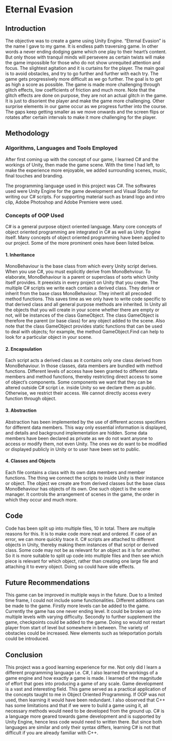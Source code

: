 # Eternal Evasion


## Introduction

The objective was to create a game using Unity Engine. “Eternal Evasion” is the name I gave to my game. It is endless path traversing game. In other words a never ending dodging game which one play to their heart’s content. But only those with tranquil minds will persevere as certain twists will make the game impossible for those who do not show unrequited attention and focus. The slightest agitation and it is curtains for the player. The main goal is to avoid obstacles, and try to go further and further with each try. The game gets progressively more difficult as we go further. The goal is to get as high a score as possible. The game is made more challenging through glitch effects, low coefficients of friction and much more. Note that the glitch effects are done on purpose, they are not an actual glitch in the game. It is just to disorient the player and make the game more challenging. Other surprise elements in our game occur as we progress further into the course. The gaps keep getting smaller as we move onwards and the screen flips or rotates after certain intervals to make it more challenging for the player.


## Methodology

### Algorithms, Languages and Tools Employed

After first coming up with the concept of our game, I learned C# and the workings of Unity, then made the game scene. With the time I had left, to make the experience more enjoyable, we added surrounding scenes, music, final touches and branding. 

The programming language used in this project was C#. The softwares used were Unity Engine for the game development and Visual Studio for writing our C# scripts. For supporting material such as brand logo and intro clip, Adobe Photoshop and Adobe Premiere were used. 

### Concepts of OOP Used

C# is a general purpose object oriented language. Many core concepts of object oriented programming are integrated in C# as well as Unity Engine itself. Many concepts of object oriented programming have been applied to our project. Some of the more prominent ones have been listed below.

#### 1. Inheritance
MonoBehaviour is the base class from which every Unity script derives. When you use C#, you must explicitly derive from MonoBehviour. To elaborate, MonoBehaviour is a parent or superclass of sorts which Unity itself provides. It preexists in every project on Unity that you create. The multiple C# scripts we write each contain a derived class. They derive or inherit from the base class MonoBehaviour. They inherit all precoded method functions. This saves time as we only have to write code specific to that derived class and all general purpose methods are inherited. 
In Unity all the objects that you will create in your scene whether there are empty or not, will be instances of the class GameObject. The class GameObject is therefore the parent (or base class) for any object added to the scene. Also note that the class GameObject provides static functions that can be used to deal with objects; for example, the method GameObject.Find can help to look for a particular object in your scene.

#### 2. Encapsulation
Each script acts a derived class as it contains only one class derived from MonoBehaviour. In those classes, data members are bundled with method functions. Different levels of access have been granted to different data members and method functions, thereby restricting direct access to some of object’s components. Some components we want that they can be altered outside C# script i.e. inside Unity so we declare them as public. Otherwise, we restrict their access.  We cannot directly access every function through object.

#### 3. Abstraction
Abstraction has been implemented by the use of different access specifiers for different data members. This way only essential information is displayed, and details and background implementation are hidden. Some data members have been declared as private as we do not want anyone to access or modify them, not even Unity. The ones we do want to be modified or displayed publicly in Unity or to user have been set to public. 

#### 4. Classes and Objects
Each file contains a class with its own data members and member functions. The thing we connect the scripts to inside Unity is their instance or object. The object we create are from derived classes but the base class MonoBehaviour has objects of its own. One such object is the scene manager. It controls the arrangement of scenes in the game, the order in which they occur and much more.


## Code

Code has been split up into multiple files, 10 in total. There are multiple reasons for this. It is to make code more neat and ordered. If case of an error, we can more quickly trace it. C# scripts are attached to different objects in Unity, thereby making them instances of that script or derived class. Some code may not be as relevant for an object as it is for another. So it is more suitable to split up code into multiple files and then see which piece is relevant for which object, rather than creating one large file and attaching it to every object. Doing so could have side effects.


## Future Recommendations

This game can be improved in multiple ways in the future. Due to a limited time frame, I could not include some functionalities. Different additions can be made to the game.
Firstly more levels can be added to the game. Currently the game has one never ending level. It could be broken up into multiple levels with varying difficulty. 
Secondly to further supplement the game, checkpoints could be added to the game. Doing so would not restart player from start of level but somewhere in between. 
The variety of obstacles could be increased. New elements such as teleportation portals could be introduced.


## Conclusion

This project was a good learning experience for me. Not only did I learn a different programming language i.e. C#, I also learned the workings of a game engine and how exactly a game is made. I learned of the magnitude of effort that goes into producing a game of any scale. Game development is a vast and interesting field. This game served as a practical application of the concepts taught to me in Object Oriented Programming. If OOP was not used, then learning it would have been redundant. I also observed that C++ has some limitations and that if we were to build a game using it, all necessary methods would need to be developed from the ground up. C# is a language more geared towards game development and is supported by Unity Engine, hence less code would need to written there. But since both languages are similar and only their syntax differs, learning C# is not that difficult if you are already familiar with C++.  
